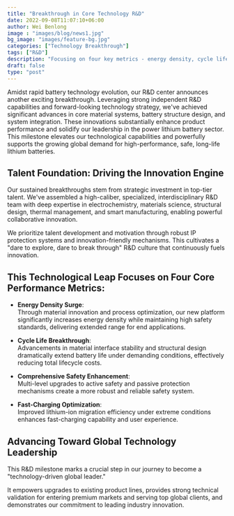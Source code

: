 ```yaml
---
title: "Breakthrough in Core Technology R&D"
date: 2022-09-08T11:07:10+06:00
author: Wei Benlong
image : "images/blog/news1.jpg"
bg_image: "images/feature-bg.jpg"
categories: ["Technology Breakthrough"]
tags: ["R&D"]
description: "Focusing on four key metrics - energy density, cycle life, safety performance, and fast-charging capability - we've comprehensively strengthened global competitiveness"
draft: false
type: "post"
---
```

Amidst rapid battery technology evolution, our R&D center announces another exciting breakthrough. Leveraging strong independent R&D capabilities and forward-looking technology strategy, we've achieved significant advances in core material systems, battery structure design, and system integration. These innovations substantially enhance product performance and solidify our leadership in the power lithium battery sector. This milestone elevates our technological capabilities and powerfully supports the growing global demand for high-performance, safe, long-life lithium batteries.
<!--more-->
## Talent Foundation: Driving the Innovation Engine

Our sustained breakthroughs stem from strategic investment in top-tier talent. We've assembled a high-caliber, specialized, interdisciplinary R&D team with deep expertise in electrochemistry, materials science, structural design, thermal management, and smart manufacturing, enabling powerful collaborative innovation.

We prioritize talent development and motivation through robust IP protection systems and innovation-friendly mechanisms. This cultivates a "dare to explore, dare to break through" R&D culture that continuously fuels innovation.

## This Technological Leap Focuses on Four Core Performance Metrics:

- **Energy Density Surge**:  
  Through material innovation and process optimization, our new platform significantly increases energy density while maintaining high safety standards, delivering extended range for end applications.

- **Cycle Life Breakthrough**:  
  Advancements in material interface stability and structural design dramatically extend battery life under demanding conditions, effectively reducing total lifecycle costs.

- **Comprehensive Safety Enhancement**:  
  Multi-level upgrades to active safety and passive protection mechanisms create a more robust and reliable safety system.

- **Fast-Charging Optimization**:  
  Improved lithium-ion migration efficiency under extreme conditions enhances fast-charging capability and user experience.

## Advancing Toward Global Technology Leadership

This R&D milestone marks a crucial step in our journey to become a "technology-driven global leader." 

It empowers upgrades to existing product lines, provides strong technical validation for entering premium markets and serving top global clients, and demonstrates our commitment to leading industry innovation.